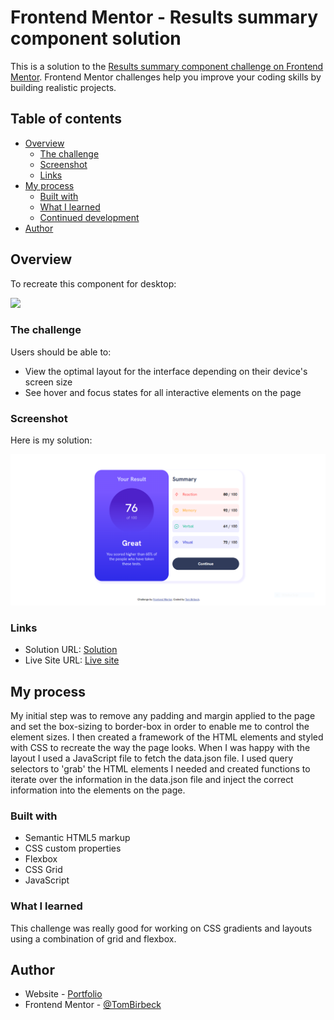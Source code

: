 # Frontend Mentor - Results summary component solution

This is a solution to the [Results summary component challenge on Frontend Mentor](https://www.frontendmentor.io/challenges/results-summary-component-CE_K6s0maV). Frontend Mentor challenges help you improve your coding skills by building realistic projects. 

## Table of contents

- [Overview](#overview)
  - [The challenge](#the-challenge)
  - [Screenshot](#screenshot)
  - [Links](#links)
- [My process](#my-process)
  - [Built with](#built-with)
  - [What I learned](#what-i-learned)
  - [Continued development](#continued-development)
- [Author](#author)


## Overview

To recreate this component for desktop:

![](./design/desktop-design.jpg)

### The challenge

Users should be able to:

- View the optimal layout for the interface depending on their device's screen size
- See hover and focus states for all interactive elements on the page

### Screenshot

Here is my solution:

![](./assets/images/screenshot.PNG)

### Links

- Solution URL: [Solution](https://www.frontendmentor.io/solutions/results-summary-component-desktop-CKi8bF5wav)
- Live Site URL: [Live site](https://tombirbeck.github.io/frontend-mentor-results-summary-component/)

## My process

My initial step was to remove any padding and margin applied to the page and set the box-sizing to border-box in order to enable me to control the element sizes.
I then created a framework of the HTML elements and styled with CSS to recreate the way the page looks.
When I was happy with the layout I used a JavaScript file to fetch the data.json file. I used query selectors to 'grab' the HTML elements I needed and created functions to iterate over the information in the data.json file and inject the correct information into the elements on the page.

### Built with

- Semantic HTML5 markup
- CSS custom properties
- Flexbox
- CSS Grid
- JavaScript

### What I learned

This challenge was really good for working on CSS gradients and layouts using a combination of grid and flexbox.

## Author

- Website - [Portfolio](https://portfolio-tombirbeck.vercel.app/)
- Frontend Mentor - [@TomBirbeck](https://www.frontendmentor.io/profile/TomBirbeck)

